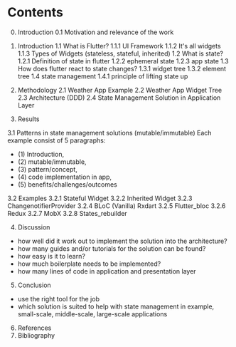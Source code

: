 # Contents
0. Introduction
0.1 Motivation and relevance of the work

1. Introduction
1.1 What is Flutter?
1.1.1 UI Framework
1.1.2 It's all widgets
1.1.3 Types of Widgets (stateless, stateful, inherited)
1.2 What is state?
1.2.1 Definition of state in flutter
1.2.2 ephemeral state
1.2.3 app state
1.3 How does flutter react to state changes?
1.3.1 widget tree
1.3.2 element tree
1.4 state management
1.4.1 principle of lifting state up

2. Methodology
2.1 Weather App Example
2.2 Weather App Widget Tree
2.3 Architecture (DDD)
2.4 State Management Solution in Application Layer

3. Results

3.1 Patterns in state management solutions (mutable/immutable)
Each example consist of 5 paragraphs: 

* (1) Introduction, 
* (2) mutable/immutable, 
* (3) pattern/concept, 
* (4) code implementation in app, 
* (5) benefits/challenges/outcomes


3.2 Examples
3.2.1 Stateful Widget
3.2.2 Inherited Widget
3.2.3 ChangenotifierProvider
3.2.4 BLoC (Vanilla) Rxdart
3.2.5 Flutter_bloc
3.2.6 Redux
3.2.7 MobX
3.2.8 States_rebuilder

4. Discussion
* how well did it work out to implement the solution into the architecture?
* how many guides and/or tutorials for the solution can be found?
* how easy is it to learn?
* how much boilerplate needs to be implemented?
* how many lines of code in application and presentation layer

5. Conclusion
* use the right tool for the job
* which solution is suited to help with state management in example, small-scale, middle-scale, large-scale applications

6. References
7. Bibliography

